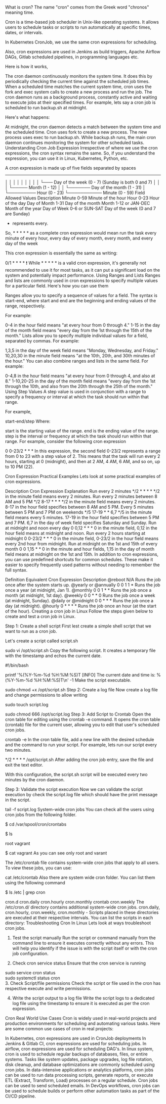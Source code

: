 What is cron?
The name "cron" comes from the Greek word "chronos" meaning time.

Cron is a time-based job scheduler in Unix-like operating systems. It allows users to schedule tasks or scripts to run automatically at specific times, dates, or intervals.

In Kubernetes CronJob, we use the same cron expressions for scheduling.

Also, cron expressions are used in Jenkins as build triggers, Apache Airflow DAGs, Gitlab scheduled pipelines, in programming languages etc.

Here is how it works,

The cron daemon continuously monitors the system time. It does this by periodically checking the current time against the scheduled job times.
When a scheduled time matches the current system time, cron uses the fork and exec system calls to create a new process and run the job.
The cron daemon runs as a background process, constantly active and waiting to execute jobs at their specified times.
For example, lets say a cron job is scheduled to run backup.sh at midnight.

Here's what happens:

At midnight, the cron daemon detects a match between the system time and the scheduled time.
Cron uses fork to create a new process.
The new process uses exec to run backup.sh.
While backup.sh runs, the main cron daemon continues monitoring the system for other scheduled tasks.
Understanding Cron Job Expression
Irrespective of where we use the cron expressions, the cron syntax remains the same. So, if you understand the expression, you can use it in Linux, Kubernetes, Python, etc.

A cron expression is made up of five fields separated by spaces

* * * * *
│ │ │ │ │
│ │ │ │ └─── Day of the week (0 - 7) (Sunday is both 0 and 7)
│ │ │ └───── Month (1 - 12)
│ │ └─────── Day of the month (1 - 31)
│ └───────── Hour (0 - 23)
└─────────── Minute (0 - 59)
Field	Allowed Values	Description
Minute	0-59	Minute of the hour
Hour	0-23	Hour of the day
Day of Month	1-31	Day of the month
Month	1-12 or JAN-DEC	Month of the year
Day of Week	0-6 or SUN-SAT	Day of the week (0 and 7 are Sunday)
* represents every.

So, * * * * * as a complete cron expression would mean run the task every minute of every hour, every day of every month, every month, and every day of the week

This cron expression is essentially the same as writing:

0/1 * * * *
❗
While * * * * * is a valid cron expression, it's generally not recommended to use it for most tasks, as it can put a significant load on the system and potentially impact performance.
Using Ranges and Lists
Ranges and lists are commonly used in cron expressions to specify multiple values for a particular field. Here's how you can use them

Ranges allow you to specify a sequence of values for a field. The syntax is start-end, where start and end are the beginning and ending values of the range, respectively.

For example:

0-4 in the hour field means "at every hour from 0 through 4."
1-15 in the day of the month field means "every day from the 1st through the 15th of the month."
Lists allow you to specify multiple individual values for a field, separated by commas. For example:

1,3,5 in the day of the week field means "Monday, Wednesday, and Friday."
10,20,30 in the minute field means "at the 10th, 20th, and 30th minutes of the hour."
You can also combine ranges and lists in the same field. For example:

0-4,8 in the hour field means "at every hour from 0 through 4, and also at 8."
1-10,20-25 in the day of the month field means "every day from the 1st through the 10th, and also from the 20th through the 25th of the month."
Using Step Values
A step value is used in conjunction with a range to specify a frequency or interval at which the task should run within that range.

For example,

start-end/step
Where:

start is the starting value of the range.
end is the ending value of the range.
step is the interval or frequency at which the task should run within that range.
For example, consider the following cron expression

0 0-23/2 * * *
In this expression, the second field 0-23/2 represents a range from 0 to 23 with a step value of 2. This means that the task will run every 2 hours, starting at 0 (midnight), and then at 2 AM, 4 AM, 6 AM, and so on, up to 10 PM (22).

Cron Expression Practical Examples
Lets look at some practical examples of cron expressions.

Description	Cron Expression	Explanation
Run every 2 minutes	*/2 * * * *	*/2 in the minute field means
every 2 minutes.
Run every 2 minutes
between 8 AM and 5 PM	*/2 8-17 * * *	*/2 in the minute field means every
2 minutes. 8-17 in the hour field
specifies between 8 AM and 5 PM.
Every 5 minutes
between 5 PM and 7 PM
on weekends	*/5 17-19 * * 6,7	*/5 in the minute field means every 5 minutes.
17-19 in the hour field specifies
between 5 PM and 7 PM.
6,7 in the day of week field specifies
Saturday and Sunday.
Run at midnight and
noon every day	0 0,12 * * *	0 in the minute field, 0,12 in the hour
field means at midnight and noon.
Run every 2 hours
starting at midnight	0 0-23/2 * * *	0 in the minute field, 0-23/2 in the hour
field means every 2nd hour from
midnight.
Run at midnight on the
1st and 15th
of every month	0 0 1,15 * *	0 in the minute and hour fields, 1,15
in the day of month field means
at midnight on the 1st and 15th.
In addition to cron expressions, you can use predefined shortcuts for common schedules. These make it easier to specify frequently used patterns without needing to remember the full syntax.

Definition	Equivalent Cron Expression	Description
@reboot	N/A	Runs the job once after the system starts up.
@yearly or @annually	0 0 1 1 *	Runs the job once a year (at midnight, Jan 1).
@monthly	0 0 1 * *	Runs the job once a month (at midnight, 1st day).
@weekly	0 0 * * 0	Runs the job once a week (at midnight, Sunday).
@daily or @midnight	0 0 * * *	Runs the job once a day (at midnight).
@hourly	0 * * * *	Runs the job once an hour (at the start of the hour).
Creating a cron job in Linux
Follow the steps given below to create and test a cron job in Linux.

Step 1: Create a shell script
First lest create a simple shell script that we want to run as a cron job.

Let's create a script called script.sh

sudo vi /opt/script.sh
Copy the following script. It creates a temporary file with the timestamp and echos the current date.

#!/bin/bash

printf '%(%Y-%m-%d %H:%M:%S)T [INFO] The current date and time is: %(%Y-%m-%d %H:%M:%S)T\n' -1
Make the script executable.

sudo chmod +x /opt/script.sh
Step 2: Create a log file
Now create a log file and change permissions to allow writing

sudo touch script.log

sudo chmod 666 /opt/script.log
Step 3: Add Script to Crontab
Open the cron table for editing using the crontab -e command. It opens the cron table (crontab) file for the current user, allowing you to edit that user's scheduled cron jobs.

crontab -e
In the cron table file, add a new line with the desired schedule and the command to run your script. For example, lets run our script every two minutes.

*/2 * * * * /opt/script.sh
After adding the cron job entry, save the file and exit the text editor.

With this configuration, the script.sh script will be executed every two minutes by the cron daemon.

Step 3: Validate the script execution
Now we can validate the script execution by check the script.log file which should have the print message in the script.

tail -f script.log
System-wide cron jobs
You can check all the users using cron jobs from the following folder.

$ cd /var/spool/cron/crontabs

$ ls

root  vagrant

$ cat vagrant
As you can see only root and varant

The /etc/crontab file contains system-wide cron jobs that apply to all users. To view these jobs, you can use:

cat /etc/crontab
Also there are system wide cron folder. You can list them using the following command

$ ls /etc | grep cron

cron.d
cron.daily
cron.hourly
cron.monthly
crontab
cron.weekly
The /etc/cron.d/ directory contains additional system-wide cron jobs.
cron.daily, cron.hourly, cron.weekly, cron.monthly - Scripts placed in these directories are executed at their respective intervals. You can list the scripts in each directory:
Troubleshooting Cron In Linux
Lets look at ways troubleshoot cron jobs.

1. Test the script manually
Run the script or command manually from the command line to ensure it executes correctly without any errors. This will help you identify if the issue is with the script itself or with the cron job configuration.

2. Check cron service status
Ensure that the cron service is running

sudo service cron status  
sudo systemctl status cron  
3. Check Script/file permissions
Check the script or file used in the cron has respective execute and write permissions.

4. Write the script output to a log file
Write the script logs to a dedicated log file using the timestamp to ensure it is executed as per the cron expression.

Cron Real World Use Cases
Cron is widely used in real-world projects and production environments for scheduling and automating various tasks. Here are some common use cases of cron in real projects:

In Kubernetes, cron expressions are used in CronJob deployments
In Jenkins & Gitlab CI, cron expressions are used for scheduling jobs.
In airflow, cron expressions are used for scheduling DAG's.
In linux system, cron is used to schedule regular backups of databases, files, or entire systems.
Tasks like system updates, package upgrades, log file rotation, disk cleanup, and database optimizations are commonly scheduled using cron jobs.
In data-intensive applications or analytics platforms, cron jobs can be used to run data processing scripts, generate reports, or execute ETL (Extract, Transform, Load) processes on a regular schedule.
Cron jobs can be used to send scheduled emails.
In DevOps workflows, cron jobs can be used to schedule builds or perform other automation tasks as part of the CI/CD pipeline.
